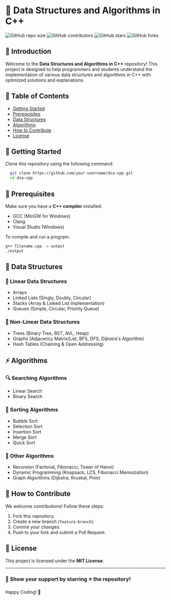 # 📌 Data Structures and Algorithms in C++

![GitHub repo size](https://img.shields.io/github/repo-size/your-username/dsa-cpp)
![GitHub contributors](https://img.shields.io/github/contributors/your-username/dsa-cpp)
![GitHub stars](https://img.shields.io/github/stars/your-username/dsa-cpp?style=social)
![GitHub forks](https://img.shields.io/github/forks/your-username/dsa-cpp?style=social)

## 🚀 Introduction
Welcome to the **Data Structures and Algorithms in C++** repository! This project is designed to help programmers and students understand the implementation of various data structures and algorithms in C++ with optimized solutions and explanations.

## 📖 Table of Contents
- [Getting Started](#-getting-started)
- [Prerequisites](#-prerequisites)
- [Data Structures](#-data-structures)
- [Algorithms](#-algorithms)
- [How to Contribute](#-how-to-contribute)
- [License](#-license)

## 🏁 Getting Started
Clone this repository using the following command:
```bash
  git clone https://github.com/your-username/dsa-cpp.git
  cd dsa-cpp
```

## 🔧 Prerequisites
Make sure you have a **C++ compiler** installed:
- GCC (MinGW for Windows)
- Clang
- Visual Studio (Windows)

To compile and run a program:
```bash
g++ filename.cpp -o output
./output
```

## 📂 Data Structures
### 📌 Linear Data Structures
- Arrays
- Linked Lists (Singly, Doubly, Circular)
- Stacks (Array & Linked List implementation)
- Queues (Simple, Circular, Priority Queue)

### 🌳 Non-Linear Data Structures
- Trees (Binary Tree, BST, AVL, Heap)
- Graphs (Adjacency Matrix/List, BFS, DFS, Dijkstra's Algorithm)
- Hash Tables (Chaining & Open Addressing)

## ⚡ Algorithms
### 🔍 Searching Algorithms
- Linear Search
- Binary Search

### 🔄 Sorting Algorithms
- Bubble Sort
- Selection Sort
- Insertion Sort
- Merge Sort
- Quick Sort

### 📌 Other Algorithms
- Recursion (Factorial, Fibonacci, Tower of Hanoi)
- Dynamic Programming (Knapsack, LCS, Fibonacci Memoization)
- Graph Algorithms (Dijkstra, Kruskal, Prim)

## 🤝 How to Contribute
We welcome contributions! Follow these steps:
1. Fork this repository.
2. Create a new branch (`feature-branch`).
3. Commit your changes.
4. Push to your fork and submit a Pull Request.

## 📜 License
This project is licensed under the **MIT License**.

---
### 🌟 Show your support by starring ⭐ the repository!
Happy Coding! 🚀

